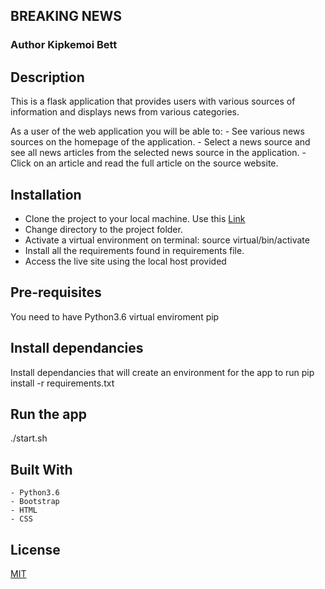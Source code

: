 ## BREAKING NEWS

### Author Kipkemoi Bett
## Description
This is a flask application that provides users with various sources of information and displays news from various categories.

As a user of the web application you will be able to:
    - See various news sources on the homepage of the application.
    - Select a news source and see all news articles from the selected news source in the application.
    - Click on an article and read the full article on the source website.
## Installation
   - Clone the project to your local machine. Use this [Link](https://github.com/klvnbett/News_AppI)
   - Change directory to the project folder.
   - Activate a virtual environment on terminal: source virtual/bin/activate
   - Install all the requirements found in requirements file.
   - Access the live site using the local host provided

## Pre-requisites
You need to have Python3.6
virtual enviroment
pip

## Install dependancies
Install dependancies that will create an environment for the app to run pip install -r requirements.txt

## Run the app
./start.sh

## Built With
    - Python3.6
    - Bootstrap
    - HTML
    - CSS
## License
[MIT](LICENSE)